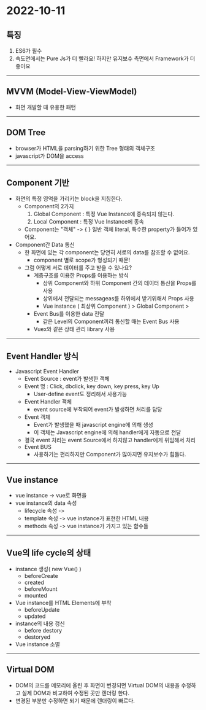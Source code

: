 # 2022-10-11

## 특징
  1. ES6가 필수
  2. 속도면에서는 Pure Js가 더 빨라요! 하지만 유지보수 측면에서 Framework가 더 좋아요

----------------------------------------------------------------------

## MVVM (Model-View-ViewModel)
- 화면 개발할 때 유용한 패턴

----------------------------------------------------------------------

## DOM Tree
- browser가 HTML을 parsing하기 위한 Tree 형태의 객체구조
- javascript가 DOM을  access

----------------------------------------------------------------------

## Component 기반
- 화면의 특정 영억을 가리키는 block을 지칭한다.
    - Component의 2가지
        1. Global Component : 특정 Vue Instance에 종속되지 않는다. 
        2. Local Component : 특정 Vue Instance에 종속
    - Component는 "객체" -> { } 일반 객체 literal, 특수한 property가 들어가 있어요.
- Component간 Data 통신
    - 한 화면에 있는 각 component는 당연히 서로의 data를 참조할 수 없어요.
        - component 별로 scope가 형성되기 때문!
    - 그럼 어떻게 서로 데이터를 주고 받을 수 있나요?
        - 계층구조를 이용한 Props를 이용하는 방식
            - 상위 Component와 하위 Component 간의 데이터 통신을 Props를 사용   
            - 상위에서 전달되는 messageas를 하위에서 받기위해서 Props 사용
            - Vue instance ( 최상위 Component ) > Global Component > 
        - Event Bus를 이용한 data 전달
            - 같은 Level의 Component끼리 통신할 때는 Event Bus 사용
        - Vuex와 같은 상태 관리 library 사용

----------------------------------------------------------------------

## Event Handler 방식
- Javascript Event Handler
    - Event Source : event가 발생한 객체
    - Event 명 : Click, dbclick, key down, key press, key Up
        - User-define event도 정리해서 사용가능
    - Event Handler 객체   
        - event source에 부착되어 event가 발생하면 처리를 담당
    - Event 객체   
        - Event가 발생했을 때 javascript engine에 의해 생성
        - 이 객체는 Javascript engine에 의해 handler에게 자동으로 전달
    - 결국 event 처리는 event Source에서 하지않고 handler에게 위임해서 처리
    - Event BUS
        - 사용하기는 편리하지만 Component가 많아지면 유지보수가 힘들다.

----------------------------------------------------------------------

## Vue instance
- vue instance -> vue로 화면을 
- vue instance의 data 속성
    - lifecycle 속성 -> 
    - template 속성 -> vue instance가 표현한 HTML 내용
    - methods 속성 -> vue instance가 가지고 있는 함수들

----------------------------------------------------------------------

## Vue의 life cycle의 상태
- instance 생성( new Vue() )
    - beforeCreate
    - created
    - beforeMount
    - mounted
- Vue instance를 HTML Elements에 부착
    - beforeUpdate
    - updated
- instance의 내용 갱신
    - before destory
    - destoryed
- Vue instance 소멸

----------------------------------------------------------------------

## Virtual DOM
- DOM의 코드를 메모리에 올린 후 화면이 변경되면 Virtual DOM의 내용을 수정하고  실제 DOM과 비교하여 수정된 곳만 렌더링 한다.
- 변경된 부분만 수정하면 되기 때문에 렌더링이 빠르다.
